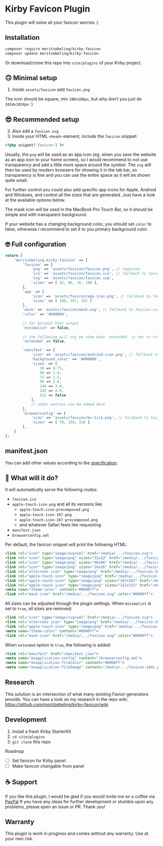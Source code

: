 # Kirby Favicon Plugin

This plugin will solve all your favicon worries :)

## Installation

```bash
composer require moritzebeling/kirby-favicon
composer update moritzebeling/kirby-favicon
```

Or download/clone this repo into `site/plugins` of your Kirby project.

## 🙃 Minimal setup

1. Inside `assets/favicon` add `favicon.png`

The icon should be square, min `180x180px`, but why don’t you just do `1024x1024px` :)

## 😎 Recommended setup

2. Also add a `favicon.svg`
3. Inside your HTML `<head>` element, include the `favicon` snippet:

```php
<?php snippet('favicon') ?>
```

Usually, the `png` will be used as an app icon (eg. when you save the website as an app icon to your home screen), so I would recommend to not use transparency and add a little more space around the symbol. The `svg` will then be used by modern browsers for showing it in the tab bar, so transparency is fine and you can use the entire space as it will be shown quite small.

For further control you could also add specific app icons for Apple, Android and Windows, and control all the sizes that are generated. Just have a look at the available options below.

The mask icon will be used in the MacBook Pro Touch Bar, so it should be simple and with transparent background.

If your website has a changing background color, you should set `color` to false, otherwise I recommend to set it to you primary background color.

## 🤓 Full configuration

```php
return [
    'moritzebeling.kirby-favicon' => [
        'favicon' => [
            'png' => 'assets/favicon/favicon.png', // required
            'ico' => 'assets/favicon/favicon.ico', // fallback to favicon.png
            'svg' => 'assets/favicon/favicon.svg',
            'sizes' => [ 32, 96, 16, 180 ],
        ],
        'app' => [
            'icon' => 'assets/favicon/app-icon.png', // fallback to favicon.png
            'sizes' => [ 180, 167, 152 ]
        ],
        'mask' => 'assets/favicon/mask.svg', // fallback to favicon.svg
        'color' => '#000000',
        
        // for minimal html output
        'minimalist' => false,
        
        // the following will ony be show when 'extended' is set to true
        'extended' => false,

        'manifest' => [
            'icon' => 'assets/favicon/android-icon.png', // fallback to favicon.png
            'background_color' => '#000000',
            'sizes' => [
                36 => 0.75,
                48 => 1.0,
                72 => 1.5,
                96 => 2.0,
                144 => 3.0,
                192 => 4.0,
                512 => false
            ],
            // other entries can be added here
        ],
        'browserconfig' => [
            'icon' => 'assets/favicon/ms-tile.png', // fallback to favicon.png
            'sizes' => [ 70, 150, 310 ]
        ],
    ]
];
```

## manifest.json

You can add other values according to the [specification](https://developer.mozilla.org/en-US/docs/Mozilla/Add-ons/WebExtensions/manifest.json).

## 🤨 What will it do?

It will automatically serve the following routes:

- `favicon.ico`
- `apple-touch-icon.png` and all its versions like
    - `apple-touch-icon-precomposed.png`
    - `apple-touch-icon-167.png`
    - `apple-touch-icon-167-precomposed.png`
    - and whatever Safari feels like requesting
- `manifest.json`
- `browserconfig.xml`

Per default, the favicon snippet will print the following HTML:

```html
<link rel="icon" type="image/svg+xml" href="/media/.../favicon.svg">
<link rel="icon" type="image/png" sizes="32x32" href="/media/.../favicon-32x.png">
<link rel="icon" type="image/png" sizes="96x96" href="/media/.../favicon-96x.png">
<link rel="icon" type="image/png" sizes="16x16" href="/media/.../favicon-16x.png">
<link rel="alternate icon" type="image/png" href="/media/.../favicon-180x.png">
<link rel="apple-touch-icon" type="image/png" href="/media/.../favicon-180x.png">
<link rel="apple-touch-icon" type="image/png" sizes="167x167" href="/media/.../favicon-167x.png">
<link rel="apple-touch-icon" type="image/png" sizes="152x152" href="/media/.../favicon-152x.png">
<meta name="theme-color" content="#0000ff">
<link rel="mask-icon" href="/media/.../favicon.svg" color="#0000ff">
```

All sizes can be adjusted through the plugin settings.
When `minimalist` is set to `true`, all sizes are removed:

```html
<link rel="icon" type="image/svg+xml" href="/media/.../favicon.svg">
<link rel="alternate icon" type="image/png" href="/media/.../favicon-180x.png">
<link rel="apple-touch-icon" type="image/png" href="/media/.../favicon-180x.png">
<meta name="theme-color" content="#0000ff">
<link rel="mask-icon" href="/media/.../favicon.svg" color="#0000ff">
```

When `extended` option is `true`, the following is added:

```html
<link rel="manifest" href="/manifest.json">
<meta name="msapplication-config" content="/browserconfig.xml">
<meta name="msapplication-TileColor" content="#0000ff">
<meta name="msapplication-TileImage" content="/media/.../favicon-144x.png">
```

## Research

This solution is an intersection of what many existing Favion generators provide. You can have a look on my research in the repo wiki: https://github.com/moritzebeling/kirby-favicon/wiki

## Development

1. Install a fresh Kirby StarterKit
2. `cd site/plugins`
3. `git clone` this repo

Roadmap
- [ ] Set favicon for Kirby panel
- [ ] Make favicon changable from panel

## ☕️ Support

If you like this plugin, I would be glad if you would invite me on a coffee via [PayPal](https://www.paypal.com/paypalme/cryptomunich)
If you have any ideas for further development or stumble upon any problems, please open an issue or PR. Thank you!

## Warranty

This plugin is work in progress and comes without any warranty. Use at your own risk.